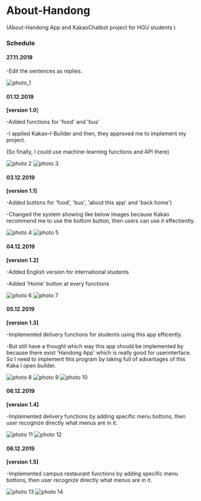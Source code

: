 # About-Handong
(About-Handong App and KakaoChatbot project for HGU students )


### Schedule

#### 27.11.2019
-Edit the sentences as replies.

![photo_1](/Image-sources/27.11.2019.png ) 


#### 01.12.2019 
__[version 1.0__]

-Added functions for 'food' and 'bus'

-I applied Kakao-I-Builder and then, they approved me to implement my project.

(So finally, I could use machine-learning functions and API there)

![photo 2](/Image-sources/01.12.2019.png ) 
![photo 3](/Image-sources/01.12.2019-(2).png ) 


#### 03.12.2019 
__[version 1.1]__ 

-Added buttons for 'food', 'bus', 'about this app' and 'back home')

-Changed the system showing like below images because Kakao recommend me to use the bottom button, then users can use it effectiently.

![photo 4](/Image-sources/03.12.2019.jpeg ) 
![photo 5](/Image-sources/03.12.2019-(2).png ) 


#### 04.12.2019 
__[version 1.2]__ 

-Added English version for international students

-Added 'Home' button at every functions

![photo 6](/Image-sources/04.12.2019.png ) 
![photo 7](/Image-sources/04.12.2019-(2).png ) 


#### 05.12.2019 
__[version 1.3]__ 

-Implemented delivery functions for students using this app efficently.

-But still have a thought which way this app should be implemented by because there exist 'Handong App' which is really good for userinterface. So I need to implement this program by taking full of advantages of this Kaka I open builder.

![photo 8](/Image-sources/05.12.2019.jpeg ) 
![photo 9](/Image-sources/05.12.2019-(2).jpeg ) 
![photo 10](/Image-sources/05.12.2019-(3).jpeg ) 

#### 06.12.2019 
__[version 1.4]__ 

-Implemented delivery functions by adding specific menu bottons, then user recognize directly what menus are in it.


![photo 11](/Image-sources/06.12.2019.jpeg ) 
![photo 12](/Image-sources/06.12.2019-(2).jpeg ) 


#### 06.12.2019 
__[version 1.5]__ 

-Implemented campus restaurant functions by adding specific menu bottons, then user recognize directly what menus are in it.


![photo 13](/Image-sources/06.12.2019-(3).jpeg ) 
![photo 14](/Image-sources/06.12.2019-(4).jpeg ) 
